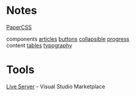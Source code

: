 # Notes 

[PaperCSS](https://www.getpapercss.com/)  

components 
[articles](https://www.getpapercss.com/docs/components/articles/) 
[buttons](https://www.getpapercss.com/docs/components/buttons/) 
[collapsible](https://www.getpapercss.com/docs/components/collapsible/) 
[progress](https://www.getpapercss.com/docs/components/progress/)  
content 
[tables](https://www.getpapercss.com/docs/content/tables/) 
[typography](https://www.getpapercss.com/docs/content/typography/)  

# Tools

[Live Server](https://marketplace.visualstudio.com/items?itemName=ritwickdey.LiveServer) - Visual Studio Marketplace  